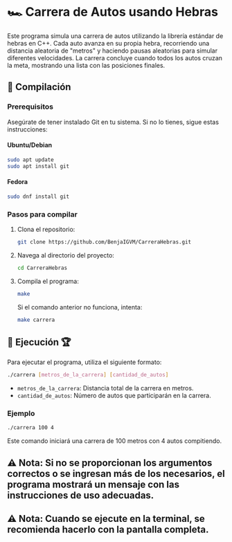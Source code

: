 # 🏎️ Carrera de Autos usando Hebras

Este programa simula una carrera de autos utilizando la librería estándar de hebras en C++. Cada auto avanza en su propia hebra, recorriendo una distancia aleatoria de "metros" y haciendo pausas aleatorias para simular diferentes velocidades. La carrera concluye cuando todos los autos cruzan la meta, mostrando una lista con las posiciones finales.

## 🚀 Compilación

### Prerequisitos

Asegúrate de tener instalado Git en tu sistema. Si no lo tienes, sigue estas instrucciones:

#### Ubuntu/Debian
```bash
sudo apt update
sudo apt install git
```

#### Fedora
```bash
sudo dnf install git
```

### Pasos para compilar

1. Clona el repositorio:
   ```bash
   git clone https://github.com/BenjaIGVM/CarreraHebras.git
   ```

2. Navega al directorio del proyecto:
   ```bash
   cd CarreraHebras
   ```

3. Compila el programa:
   ```bash
   make
   ```

   Si el comando anterior no funciona, intenta:
   ```bash
   make carrera
   ```

## 🏁 Ejecución 🏆

Para ejecutar el programa, utiliza el siguiente formato:

```bash
./carrera [metros_de_la_carrera] [cantidad_de_autos]
```

- `metros_de_la_carrera`: Distancia total de la carrera en metros.
- `cantidad_de_autos`: Número de autos que participarán en la carrera.

### Ejemplo

```bash
./carrera 100 4
```

Este comando iniciará una carrera de 100 metros con 4 autos compitiendo.

⚠️ **Nota**: Si no se proporcionan los argumentos correctos o se ingresan más de los necesarios, el programa mostrará un mensaje con las instrucciones de uso adecuadas.
---
⚠️ **Nota**: Cuando se ejecute en la terminal, se recomienda hacerlo con la pantalla completa.
---
